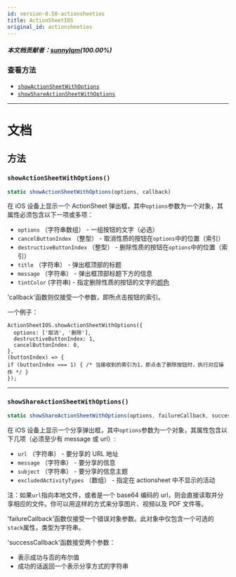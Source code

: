 ```yaml
---
id: version-0.58-actionsheetios
title: ActionSheetIOS
original_id: actionsheetios
---
```


##### 本文档贡献者：[sunnylqm](https://github.com/search?q=sunnylqm%40qq.com+in%3Aemail&type=Users)(100.00%)

### 查看方法

* [`showActionSheetWithOptions`](actionsheetios.md#showactionsheetwithoptions)
* [`showShareActionSheetWithOptions`](actionsheetios.md#showshareactionsheetwithoptions)

---

# 文档

## 方法

### `showActionSheetWithOptions()`

```javascript
static showActionSheetWithOptions(options, callback)
```

在 iOS 设备上显示一个 ActionSheet 弹出框，其中`options`参数为一个对象，其属性必须包含以下一项或多项：

* `options` （字符串数组） - 一组按钮的文字（必选）
* `cancelButtonIndex` （整型） - 取消性质的按钮在`options`中的位置（索引）
* `destructiveButtonIndex` （整型） - 删除性质的按钮在`options`中的位置（索引）
* `title` （字符串） - 弹出框顶部的标题
* `message` （字符串） - 弹出框顶部标题下方的信息
* `tintColor` (字符串) - 指定删除性质的按钮的文字的[颜色](colors.md)

'callback'函数则仅接受一个参数，即所点击按钮的索引。

一个例子：

```
ActionSheetIOS.showActionSheetWithOptions({
  options: ['取消', '删除'],
  destructiveButtonIndex: 1,
  cancelButtonIndex: 0,
},
(buttonIndex) => {
if (buttonIndex === 1) { /* 当接收到的索引为1，即点击了删除按钮时，执行对应操作 */ }
});
```

---

### `showShareActionSheetWithOptions()`

```javascript
static showShareActionSheetWithOptions(options, failureCallback, successCallback)
```

在 iOS 设备上显示一个分享弹出框，其中`options`参数为一个对象，其属性包含以下几项（必须至少有 message 或 url）:

* `url` （字符串） - 要分享的 URL 地址
* `message` （字符串） - 要分享的信息
* `subject` （字符串） - 要分享的信息主题
* `excludedActivityTypes` （数组） - 指定在 actionsheet 中不显示的活动

注：如果`url`指向本地文件，或者是一个 base64 编码的 url，则会直接读取并分享相应的文件。你可以用这样的方式来分享图片、视频以及 PDF 文件等。

'failureCallback'函数仅接受一个错误对象参数。此对象中仅包含一个可选的`stack`属性，类型为字符串。

'successCallback'函数接受两个参数：

* 表示成功与否的布尔值
* 成功的话返回一个表示分享方式的字符串
